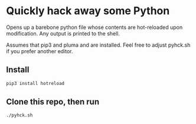 # Quickly hack away some Python

Opens up a barebone python file whose contents are hot-reloaded upon modification. Any output is printed to the shell.

Assumes that pip3 and pluma and are installed. Feel free to adjust pyhck.sh if you prefer another editor.

## Install

```bash
pip3 install hotreload
```

## Clone this repo, then run

```bash
./pyhck.sh
```
